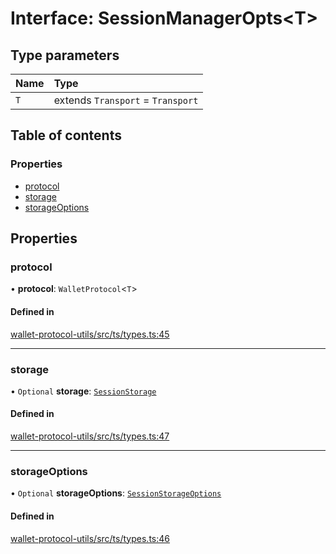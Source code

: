 # Interface: SessionManagerOpts<T\>

## Type parameters

| Name | Type |
| :------ | :------ |
| `T` | extends `Transport` = `Transport` |

## Table of contents

### Properties

- [protocol](SessionManagerOpts.md#protocol)
- [storage](SessionManagerOpts.md#storage)
- [storageOptions](SessionManagerOpts.md#storageoptions)

## Properties

### protocol

• **protocol**: `WalletProtocol`<`T`\>

#### Defined in

[wallet-protocol-utils/src/ts/types.ts:45](https://gitlab.com/i3-market/code/wp3/t3.2/i3m-wallet-monorepo/-/blob/845b7ae/packages/wallet-protocol-utils/src/ts/types.ts#L45)

___

### storage

• `Optional` **storage**: [`SessionStorage`](SessionStorage.md)

#### Defined in

[wallet-protocol-utils/src/ts/types.ts:47](https://gitlab.com/i3-market/code/wp3/t3.2/i3m-wallet-monorepo/-/blob/845b7ae/packages/wallet-protocol-utils/src/ts/types.ts#L47)

___

### storageOptions

• `Optional` **storageOptions**: [`SessionStorageOptions`](SessionStorageOptions.md)

#### Defined in

[wallet-protocol-utils/src/ts/types.ts:46](https://gitlab.com/i3-market/code/wp3/t3.2/i3m-wallet-monorepo/-/blob/845b7ae/packages/wallet-protocol-utils/src/ts/types.ts#L46)
